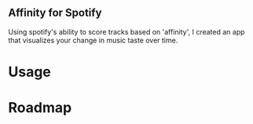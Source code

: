 ## Affinity for Spotify
Using spotify's ability to score tracks based on 'affinity', I created an app that visualizes your change in music taste over time. 

# Usage

# Roadmap

